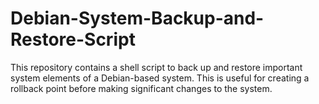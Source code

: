# Debian-System-Backup-and-Restore-Script
This repository contains a shell script to back up and restore important system elements of a Debian-based system. This is useful for creating a rollback point before making significant changes to the system.
